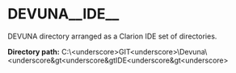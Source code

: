 # DEVUNA__IDE__
DEVUNA directory arranged as a Clarion IDE set of directories.

**Directory path:** C:\\&lt;underscore&gt;GIT&lt;underscore&gt;\\Devuna\\&lt;underscore&gt&lt;underscore&gtIDE&lt;underscore&gt&lt;underscore&gt;
